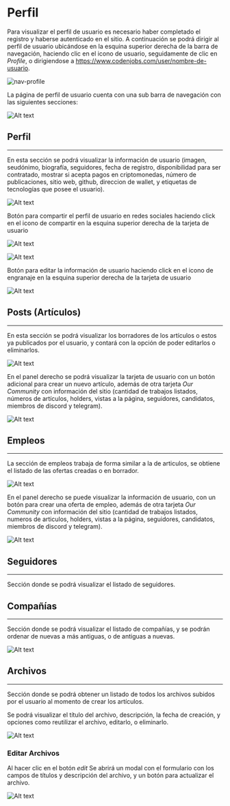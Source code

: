 # Perfil
 
Para visualizar el perfil de usuario es necesario haber completado el registro y haberse autenticado en el sitio. A continuación se podrá dirigir al perfil de usuario ubicándose en la esquina superior derecha de la barra de navegación, haciendo clic en el icono de usuario, seguidamente de clic en *Profile*, o dirigiendose a https://www.codenjobs.com/user/nombre-de-usuario.
 
![nav-profile](https://res.cloudinary.com/codenjobs/image/upload/v1663505899/user/file/zojh1mqpqbqjnjz6odlw.png)
 
La página de perfil de usuario cuenta con una sub barra de navegación con las siguientes secciones:
 
![Alt text](https://res.cloudinary.com/codenjobs/image/upload/v1660656038/user/file/fxgsdadbjiwxnihryj2g.png)
 
 
## Perfil
- - -
 
En esta sección se podrá visualizar la información de usuario (imagen, seudónimo, biografía, seguidores, fecha de registro, disponibilidad para ser contratado, mostrar si acepta pagos en criptomonedas, número de publicaciones, sitio web, github, direccion de wallet, y etiquetas de tecnologías que posee el usuario).
 
![Alt text](https://res.cloudinary.com/codenjobs/image/upload/v1660656309/user/file/etasjtsmow6vh5qucjkv.png)
 
Botón para compartir el perfil de usuario en redes sociales haciendo click en el icono de compartir en la esquina superior derecha de la tarjeta de usuario
 
![Alt text](https://res.cloudinary.com/codenjobs/image/upload/v1660656320/user/file/kxsxn1j9rja9vi0ydru7.png)
 
![Alt text](https://res.cloudinary.com/codenjobs/image/upload/v1660656335/user/file/kfp6cyirgfggsrjfzpuw.png)
 
Botón para editar la información de usuario haciendo click en el icono de engranaje en la esquina superior derecha de la tarjeta de usuario
 
![Alt text](https://res.cloudinary.com/codenjobs/image/upload/v1660656349/user/file/iebxfdlwre01vtk0sko2.png)
 
 
## Posts (Artículos)
- - -
 
En esta sección se podrá visualizar los borradores de los artículos o estos ya publicados por el usuario, y contará con la opción de poder editarlos o eliminarlos.
 
![Alt text](https://res.cloudinary.com/codenjobs/image/upload/v1660656409/user/file/eeje2xzpabuia3uqtb3z.png)
 
En el panel derecho se podrá visualizar la tarjeta de usuario con un botón adicional para crear un nuevo artículo, además de otra tarjeta *Our Community* con información del sitio (cantidad de trabajos listados, números de artículos, holders, vistas a la página, seguidores, candidatos, miembros de discord y telegram).
 
![Alt text](https://res.cloudinary.com/codenjobs/image/upload/v1660656361/user/file/smodgyzslekw6aln6j3x.png)
 
 
## Empleos
- - -
 
La sección de empleos trabaja de forma similar a la de articulos, se obtiene el listado de las ofertas creadas o en borrador.
 
![Alt text](https://res.cloudinary.com/codenjobs/image/upload/v1660656440/user/file/irneebzxge9o3yyfbkwo.png)
 
En el panel derecho se puede visualizar la información de usuario, con un botón para crear una oferta de empleo, además de otra tarjeta *Our Community* con información del sitio (cantidad de trabajos listados, numeros de articulos, holders, vistas a la página, seguidores, candidatos, miembros de discord y telegram).
 
![Alt text](https://res.cloudinary.com/codenjobs/image/upload/v1660656361/user/file/smodgyzslekw6aln6j3x.png)
 
## Seguidores
- - -
 
Sección donde se podrá visualizar el listado de seguidores.
 
## Compañías
- - -
 
Sección donde se podrá visualizar el listado de compañías, y se podrán ordenar de nuevas a más antiguas, o de antiguas a nuevas.
 
![Alt text](https://res.cloudinary.com/codenjobs/image/upload/v1660656450/user/file/bqlmxhyc2gihjqqrhprq.png)
 
## Archivos
- - -
 
Sección donde se podrá obtener un listado de todos los archivos subidos por el usuario al momento de crear los artículos.
 
Se podrá visualizar el título del archivo, descripción, la fecha de creación, y opciones como reutilizar el archivo, editarlo, o eliminarlo.
 
![Alt text](https://res.cloudinary.com/codenjobs/image/upload/v1663098610/user/file/xzxeqm7fspbanpk9b64k.png)


### Editar Archivos

Al hacer clic en el botón *edit* Se abrirá un modal con el formulario con los campos de títulos y descripción del archivo, y un botón para actualizar el archivo.

![Alt text](https://res.cloudinary.com/codenjobs/image/upload/v1663105639/user/file/hm5ths4zrfvj4kaygpe0.png)


